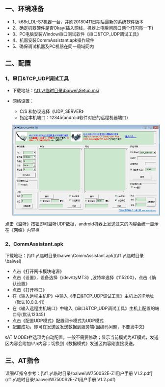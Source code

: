 ## 一、环境准备
- 1、k68d_DL-S7机器一台，并刷20180411日期后最新的系统软件版本
- 2、确定机器硬件是否Okay(插入网线，机器上电瞬间风口两个灯闪亮一下)
- 3、PC电脑安装Window串口测试软件《串口&TCP_UDP调试工具》
- 4、机器安装CommAssistant.apk操作软件
- 5、确保调试机器及PC机器在同一局域网内

## 二、配置
### 1、串口&TCP_UDP调试工具
* 下载地址：[\\\\f1.y\临时目录\baiwei\Setup.msi](\\f1.y\临时目录\baiwei)

* 网络设置：
    - C/S 和协议选择《UDP_SERVER》
    - 指定本机端口：12345(android软件对应的远程机器端口)

    ![串口&TCP_UDP调试工具](./doc/pc_software.png)

点击《监听》按钮即可监听UDP数据，android机器上发送过来的内容会统一显示在《网络》内容栏

### 2、CommAssistant.apk
下载地址：[\\\\f1.y\临时目录\baiwei\CommAssistant.apk](\\f1.y\临时目录\baiwei\)
- 点击《打开网卡模块电源》
- 点击《设置》，设备选择《/dev/ttyMT3》,波特率选择《115200》，点击《确认设置》
- 点击《打开串口》
- 在《输入远程主机IP》中输入《串口&TCP_UDP调试工具》主机上的IP地址（默认10.0.0.41）
- 在《输入远程主机端口》中输入《串口&TCP_UDP调试工具》主机上配置的端口号(默认12345)
- 点击《配置UDP模式》配置网卡模式为UDP模式
- 配置成功，即可在发送区发送数据到服务端(因编码问题，不要发中文)

《AT MODE》栏选项为自动配置，一般不需要修改；显示当前模式为AT模式，发送区内容会附加\r\n内容；切换到《数据模式》发送区内容刚直接发送。

## 三、AT指令
详细AT指令参考：[\\\\f1.y\临时目录\baiwei\W7500S2E-Z1用户手册 V1.2.pdf](\\f1.y\临时目录\baiwei\W7500S2E-Z1用户手册 V1.2.pdf)
